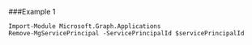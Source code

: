 ###Example 1
```
Import-Module Microsoft.Graph.Applications
Remove-MgServicePrincipal -ServicePrincipalId $servicePrincipalId
```
